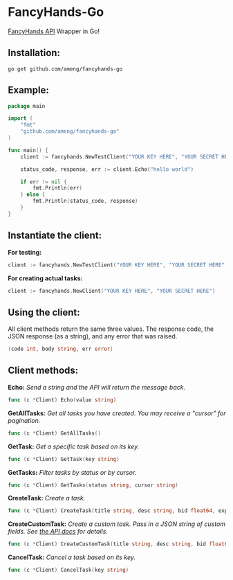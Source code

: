 FancyHands-Go
=============

[FancyHands API](https://www.fancyhands.com/developer) Wrapper in Go!

Installation:
-------------
```
go get github.com/ameng/fancyhands-go
```

Example:
--------

```go
package main

import (
    "fmt"
    "github.com/ameng/fancyhands-go"
)

func main() {
    client := fancyhands.NewTestClient("YOUR KEY HERE", "YOUR SECRET HERE")

    status_code, response, err := client.Echo("hello world")

    if err != nil {
        fmt.Println(err)
    } else {
        fmt.Println(status_code, response)
    }
}
```

Instantiate the client:
-------------------------

**For testing:**
```go
client := fancyhands.NewTestClient("YOUR KEY HERE", "YOUR SECRET HERE")
```

**For creating actual tasks:**
```go
client := fancyhands.NewClient("YOUR KEY HERE", "YOUR SECRET HERE")
```

Using the client:
-----------------
All client methods return the same three values. The response code, the JSON response (as a string), and any error that was raised.
```go
(code int, body string, err error)
```

Client methods:
---------------

**Echo:** *Send a string and the API will return the message back.*
```go
func (c *Client) Echo(value string)
```

**GetAllTasks:** *Get all tasks you have created. You may receive a "cursor" for pagination.*
```go
func (c *Client) GetAllTasks()
```

**GetTask:** *Get a specific task based on its key.*
```go
func (c *Client) GetTask(key string)
```

**GetTasks:** *Filter tasks by status or by cursor.*
```go
func (c *Client) GetTasks(status string, cursor string)
```

**CreateTask:** *Create a task.*
```go
func (c *Client) CreateTask(title string, desc string, bid float64, expiration time.Time)
```

**CreateCustomTask:** *Create a custom task. Pass in a JSON string of custom fields. See [the API docs](https://github.com/fancyhands/api/wiki/fancyhands.request.Custom#custom_fields) for details.*
```go
func (c *Client) CreateCustomTask(title string, desc string, bid float64, expiration time.Time, custom string)
```

**CancelTask:** *Cancel a task based on its key.*
```go
func (c *Client) CancelTask(key string)
```
